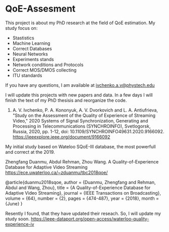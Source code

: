 # QoE-Assesment
This project is about my PhD research at the field of QoE estimation.
My study focus on:
- Stastistics
- Machine Learning
- Correct Databases
- Neural Networks
- Experiments stands
- Network conditions and Protocols
- Correct MOS/DMOS collecting
- ITU standards

If you have any questions, I am available at ivchenko.a.v@phystech.edu

I will update this projects with new papers and data.
In a few days I will finish the text of my PhD thesisis and reorganize the code.


1. A. V. Ivchenko, P. A. Kononyuk, A. V. Dvorkovich and L. A. Antiufrieva, "Study on the Assessment of the Quality of Experience of Streaming Video," 2020 Systems of Signal Synchronization, Generating and Processing in Telecommunications (SYNCHROINFO), Svetlogorsk, Russia, 2020, pp. 1-12, doi: 10.1109/SYNCHROINFO49631.2020.9166092.
https://ieeexplore.ieee.org/document/9166092



My initial study based on Wateloo SQoE-III database, the most powerfull and correct at the 2019.

Zhengfang Duanmu, Abdul Rehman, Zhou Wang. A Quality-of-Experience Database for Adaptive Video Streaming
https://ece.uwaterloo.ca/~zduanmu/tbc2018qoe/

@article{duanmu2018sqoe,
  author = {Duanmu, Zhengfang and Rehman, Abdul and Wang, Zhou}, 
  title = {A Quality-of-Experience Database for Adaptive Video Streaming}, 
  journal = {IEEE Transactions on Broadcasting},
  volume = {64},
  number = {2},
  pages = {474-487},
  year = {2018},
  month = {June}
}

Resently I found, that they have updated their reseach. So, I will update my study soon.
https://ieee-dataport.org/open-access/waterloo-quality-experience-iv
